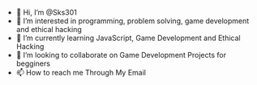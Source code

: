 - 👋 Hi, I’m @Sks301
- 👀 I’m interested in programming, problem solving, game development and ethical hacking
- 🌱 I’m currently learning JavaScript, Game Development and Ethical Hacking
- 💞️ I’m looking to collaborate on Game Development Projects for begginers
- 📫 How to reach me Through My Email

<!---
Sks301/Sks301 is a ✨ special ✨ repository because its `README.md` (this file) appears on your GitHub profile.
You can click the Preview link to take a look at your changes.
--->
